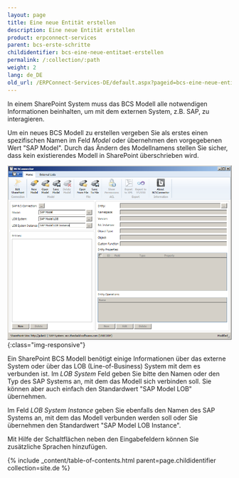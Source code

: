 ```yaml
---
layout: page
title: Eine neue Entität erstellen
description: Eine neue Entität erstellen
product: erpconnect-services
parent: bcs-erste-schritte
childidentifier: bcs-eine-neue-entitaet-erstellen
permalink: /:collection/:path
weight: 2
lang: de_DE
old_url: /ERPConnect-Services-DE/default.aspx?pageid=bcs-eine-neue-entitaet-erstellen
---
```


In einem SharePoint System muss das BCS Modell alle notwendigen Informationen beinhalten, um mit dem externen System, z.B. SAP, zu interagieren.

Um ein neues BCS Modell zu erstellen vergeben Sie als erstes einen spezifischen Namen im Feld *Model* oder übernehmen den vorgegebenen Wert "SAP Model". Durch das Ändern des Modellnamens stellen Sie sicher, dass kein existierendes Modell in SharePoint überschrieben wird.

![BCS-Generic-New-Model](/img/content/BCS-Generic-New-Model.png){:class="img-responsive"}

Ein SharePoint BCS Modell benötigt einige Informationen über das externe System oder über das LOB (Line-of-Business) System mit dem es verbunden ist. Im *LOB System* Feld geben Sie bitte den Namen oder den Typ des SAP Systems an, mit dem das Modell sich verbinden soll. Sie können aber auch einfach den Standardwert "SAP Model LOB" übernehmen. 

Im Feld *LOB System Instance* geben Sie ebenfalls den Namen des SAP Systems an, mit dem das Modell verbunden werden soll oder Sie übernehmen den Standardwert "SAP Model LOB Instance". 

Mit Hilfe der Schaltflächen neben den Eingabefeldern können Sie zusätzliche Sprachen hinzufügen.

{% include _content/table-of-contents.html parent=page.childidentifier collection=site.de %}